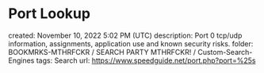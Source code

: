 # Port Lookup

created: November 10, 2022 5:02 PM (UTC)
description: Port 0 tcp/udp information, assignments, application use and known security risks.
folder: BOOKMRKS-MTHRFCKR / SEARCH PARTY MTHRFCKR! / Custom-Search-Engines
tags: Search
url: https://www.speedguide.net/port.php?port=%25s